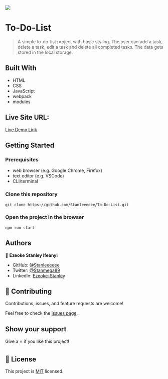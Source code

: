 ![](https://img.shields.io/badge/Microverse-blueviolet)

# To-Do-List

> A simple to-do-list project with basic styling. The user can add a task, delete a task, edit a task and delete all completed tasks.
> The data gets stored in the local storage.


## Built With

- HTML
- CSS
- JavaScript
- webpack
- modules

## Live Site URL:
[Live Demo Link](https://stanleeeeee.github.io/To-Do-List/dist)

## Getting Started


### Prerequisites
- web browser (e.g. Google Chrome, Firefox)
- text editor (e.g. VSCode)
- CLI/terminal

### Clone this repository

```
git clone https://github.com/Stanleeeeee/To-Do-List.git
```
### Open the project in the browser

```
npm run start
```


## Authors

👤 **Ezeoke Stanley Ifeanyi**

- GitHub: [@Stanleeeeee](https://github.com/Stanleeeeee)
- Twitter: [@Stanmega89](https://twitter.com/Stanmega89)
- LinkedIn: [Ezeoke-Stanley](https://linkedin.com/in/Ezeoke-Stanley)


## 🤝 Contributing

Contributions, issues, and feature requests are welcome!

Feel free to check the [issues page](../../issues/).

## Show your support

Give a ⭐️ if you like this project!


## 📝 License

This project is [MIT](./MIT.md) licensed.
